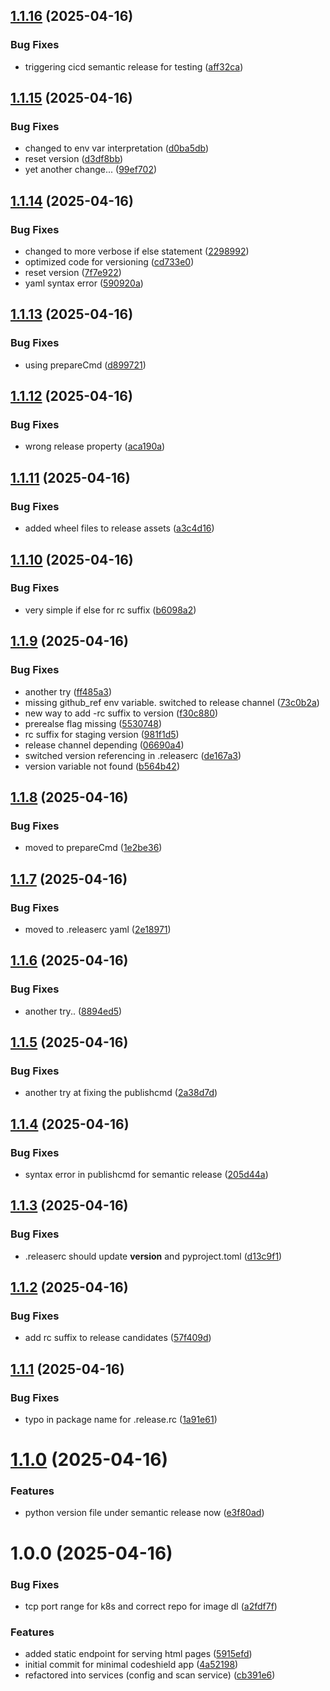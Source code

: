 ## [1.1.16](https://github.com/rbnfrhnr/codeshield-app/compare/v1.1.15...v1.1.16) (2025-04-16)


### Bug Fixes

* triggering cicd semantic release for testing ([aff32ca](https://github.com/rbnfrhnr/codeshield-app/commit/aff32ca810b1a2fc21a4782bde1e69f7cec8e78a))

## [1.1.15](https://github.com/rbnfrhnr/codeshield-app/compare/v1.1.14...v1.1.15) (2025-04-16)


### Bug Fixes

* changed to env var interpretation ([d0ba5db](https://github.com/rbnfrhnr/codeshield-app/commit/d0ba5db0ded1b15629f32c7ea0e53e3d70195fae))
* reset version ([d3df8bb](https://github.com/rbnfrhnr/codeshield-app/commit/d3df8bbf4e4a03b0da2eb3b23dde084c9a8a845d))
* yet another change... ([99ef702](https://github.com/rbnfrhnr/codeshield-app/commit/99ef702b5959397f8843c1db0f507486e1e482dc))

## [1.1.14](https://github.com/rbnfrhnr/codeshield-app/compare/v1.1.13...v1.1.14) (2025-04-16)


### Bug Fixes

* changed to more verbose if else statement ([2298992](https://github.com/rbnfrhnr/codeshield-app/commit/22989922714f6e8f9d2cb24bfe4ae4cbb7bf41a7))
* optimized code for versioning ([cd733e0](https://github.com/rbnfrhnr/codeshield-app/commit/cd733e09169c4fb03cdae1c4e1666daae04b7588))
* reset version ([7f7e922](https://github.com/rbnfrhnr/codeshield-app/commit/7f7e922e7419794d462abf1b7d461223ee14b0e0))
* yaml syntax error ([590920a](https://github.com/rbnfrhnr/codeshield-app/commit/590920a4ed9d6f24a28929a2086306271f4e3f1f))

## [1.1.13](https://github.com/rbnfrhnr/codeshield-app/compare/v1.1.12...v1.1.13) (2025-04-16)


### Bug Fixes

* using prepareCmd ([d899721](https://github.com/rbnfrhnr/codeshield-app/commit/d899721cabfecf4a1ca3b2004e744308bd45e224))

## [1.1.12](https://github.com/rbnfrhnr/codeshield-app/compare/v1.1.11...v1.1.12) (2025-04-16)


### Bug Fixes

* wrong release property ([aca190a](https://github.com/rbnfrhnr/codeshield-app/commit/aca190a1af956dae6375d2fc28b7dcee79cf8915))

## [1.1.11](https://github.com/rbnfrhnr/codeshield-app/compare/v1.1.10...v1.1.11) (2025-04-16)


### Bug Fixes

* added wheel files to release assets ([a3c4d16](https://github.com/rbnfrhnr/codeshield-app/commit/a3c4d16510877926137d064eaf233ab31c2f2e3b))

## [1.1.10](https://github.com/rbnfrhnr/codeshield-app/compare/v1.1.9...v1.1.10) (2025-04-16)


### Bug Fixes

* very simple if else for rc suffix ([b6098a2](https://github.com/rbnfrhnr/codeshield-app/commit/b6098a24ceb1da3f02bc049350fc009c813c3469))

## [1.1.9](https://github.com/rbnfrhnr/codeshield-app/compare/v1.1.8...v1.1.9) (2025-04-16)


### Bug Fixes

* another try ([ff485a3](https://github.com/rbnfrhnr/codeshield-app/commit/ff485a3ac6a90b7e8fa88a4df174a85b879bfb9a))
* missing github_ref env variable. switched to release channel ([73c0b2a](https://github.com/rbnfrhnr/codeshield-app/commit/73c0b2ab9715e80014913842caa6deee9488c8fe))
* new way to add -rc suffix to version ([f30c880](https://github.com/rbnfrhnr/codeshield-app/commit/f30c8803aa87e20504ce5a72da9d93e7d9128bdd))
* prerealse flag missing ([5530748](https://github.com/rbnfrhnr/codeshield-app/commit/55307487b8a383377d502fe16368ba61c3e59517))
* rc suffix for staging version ([981f1d5](https://github.com/rbnfrhnr/codeshield-app/commit/981f1d5e396470b1af232ec9ad2345ff89466bc1))
* release channel depending ([06690a4](https://github.com/rbnfrhnr/codeshield-app/commit/06690a44ca8a86b4776aefaa1361c096933a4f12))
* switched version referencing in .releaserc ([de167a3](https://github.com/rbnfrhnr/codeshield-app/commit/de167a3daa2ea32dd2ad271e5b7b3a7dba02aaf7))
* version variable not found ([b564b42](https://github.com/rbnfrhnr/codeshield-app/commit/b564b4295e56b6bfff5f1053f7d60175617b7d91))

## [1.1.8](https://github.com/rbnfrhnr/codeshield-app/compare/v1.1.7...v1.1.8) (2025-04-16)


### Bug Fixes

* moved to prepareCmd ([1e2be36](https://github.com/rbnfrhnr/codeshield-app/commit/1e2be3658d74614befc07eb0d256e9914c37b939))

## [1.1.7](https://github.com/rbnfrhnr/codeshield-app/compare/v1.1.6...v1.1.7) (2025-04-16)


### Bug Fixes

* moved to .releaserc yaml ([2e18971](https://github.com/rbnfrhnr/codeshield-app/commit/2e189712cbd01b8596cb51344878f4e61e91e69e))

## [1.1.6](https://github.com/rbnfrhnr/codeshield-app/compare/v1.1.5...v1.1.6) (2025-04-16)


### Bug Fixes

* another try.. ([8894ed5](https://github.com/rbnfrhnr/codeshield-app/commit/8894ed50a5c0e5251c97a6d0b1ff26b18bed068b))

## [1.1.5](https://github.com/rbnfrhnr/codeshield-app/compare/v1.1.4...v1.1.5) (2025-04-16)


### Bug Fixes

* another try at fixing the publishcmd ([2a38d7d](https://github.com/rbnfrhnr/codeshield-app/commit/2a38d7d7e913f534f0e89526fa3b4d8a82377a13))

## [1.1.4](https://github.com/rbnfrhnr/codeshield-app/compare/v1.1.3...v1.1.4) (2025-04-16)


### Bug Fixes

* syntax error in publishcmd for semantic release ([205d44a](https://github.com/rbnfrhnr/codeshield-app/commit/205d44ad4c0b3671fd65b08781f0c44db43cfe6d))

## [1.1.3](https://github.com/rbnfrhnr/codeshield-app/compare/v1.1.2...v1.1.3) (2025-04-16)


### Bug Fixes

* .releaserc should update __version__ and pyproject.toml ([d13c9f1](https://github.com/rbnfrhnr/codeshield-app/commit/d13c9f12b9b45f75a0f08d84ebefda394156d8c2))

## [1.1.2](https://github.com/rbnfrhnr/codeshield-app/compare/v1.1.1...v1.1.2) (2025-04-16)


### Bug Fixes

* add rc suffix to release candidates ([57f409d](https://github.com/rbnfrhnr/codeshield-app/commit/57f409de243fd441584276c082797317e8faa663))

## [1.1.1](https://github.com/rbnfrhnr/codeshield-app/compare/v1.1.0...v1.1.1) (2025-04-16)


### Bug Fixes

* typo in package name for .release.rc ([1a91e61](https://github.com/rbnfrhnr/codeshield-app/commit/1a91e610dc63bd58c40021a858000470c17b5b4a))

# [1.1.0](https://github.com/rbnfrhnr/codeshield-app/compare/v1.0.0...v1.1.0) (2025-04-16)


### Features

* python version file under semantic release now ([e3f80ad](https://github.com/rbnfrhnr/codeshield-app/commit/e3f80ad02e1bffcfc495eb9b6c1b2803a33ed7f9))

# 1.0.0 (2025-04-16)


### Bug Fixes

* tcp port range for k8s and correct repo for image dl ([a2fdf7f](https://github.com/rbnfrhnr/codeshield-app/commit/a2fdf7f354a2808aa90ee939441b1a0e41e67055))


### Features

* added static endpoint for serving html pages ([5915efd](https://github.com/rbnfrhnr/codeshield-app/commit/5915efda01f82db07fd57db4b0eda009dff490bc))
* initial commit for minimal codeshield app ([4a52198](https://github.com/rbnfrhnr/codeshield-app/commit/4a52198ec2a233f11b735d82e342702d205e3d48))
* refactored into services (config and scan service) ([cb391e6](https://github.com/rbnfrhnr/codeshield-app/commit/cb391e6cbb1ee345416367fd029c1f430eb7e4b5))
